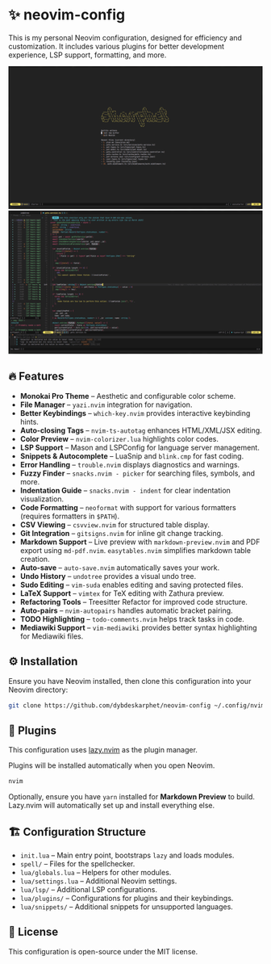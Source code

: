 # ✨ neovim-config

This is my personal Neovim configuration, designed for efficiency and customization. It includes various plugins for better development experience, LSP support, formatting, and more.

<img src="screenshots/initial_screen.png"/>
<img src="screenshots/code_screen.png"/>

## 🔥 Features

- **Monokai Pro Theme** – Aesthetic and configurable color scheme.
- **File Manager** – `yazi.nvim` integration for navigation.
- **Better Keybindings** – `which-key.nvim` provides interactive keybinding hints.
- **Auto-closing Tags** – `nvim-ts-autotag` enhances HTML/XML/JSX editing.
- **Color Preview** – `nvim-colorizer.lua` highlights color codes.
- **LSP Support** – Mason and LSPConfig for language server management.
- **Snippets & Autocomplete** – LuaSnip and `blink.cmp` for fast coding.
- **Error Handling** – `trouble.nvim` displays diagnostics and warnings.
- **Fuzzy Finder** – `snacks.nvim - picker` for searching files, symbols, and more.
- **Indentation Guide** – `snacks.nvim - indent` for clear indentation visualization.
- **Code Formatting** – `neoformat` with support for various formatters (requires formatters in `$PATH`).
- **CSV Viewing** – `csvview.nvim` for structured table display.
- **Git Integration** – `gitsigns.nvim` for inline git change tracking.
- **Markdown Support** – Live preview with `markdown-preview.nvim` and PDF export using `md-pdf.nvim`. `easytables.nvim` simplifies markdown table creation.
- **Auto-save** – `auto-save.nvim` automatically saves your work.
- **Undo History** – `undotree` provides a visual undo tree.
- **Sudo Editing** – `vim-suda` enables editing and saving protected files.
- **LaTeX Support** – `vimtex` for TeX editing with Zathura preview.
- **Refactoring Tools** – Treesitter Refactor for improved code structure.
- **Auto-pairs** – `nvim-autopairs` handles automatic bracket pairing.
- **TODO Highlighting** – `todo-comments.nvim` helps track tasks in code.
- **Mediawiki Support** – `vim-mediawiki` provides better syntax highlighting for Mediawiki files.

## ⚙️ Installation

Ensure you have Neovim installed, then clone this configuration into your Neovim directory:

```sh
git clone https://github.com/dybdeskarphet/neovim-config ~/.config/nvim
```

## 🔌 Plugins

This configuration uses [lazy.nvim](https://github.com/folke/lazy.nvim) as the plugin manager.

Plugins will be installed automatically when you open Neovim.

```sh
nvim
```

Optionally, ensure you have `yarn` installed for **Markdown Preview** to build. Lazy.nvim will automatically set up and install everything else.

## 🏗️ Configuration Structure

- `init.lua` – Main entry point, bootstraps `lazy` and loads modules.
- `spell/` – Files for the spellchecker.
- `lua/globals.lua` – Helpers for other modules.
- `lua/settings.lua` – Additional Neovim settings.
- `lua/lsp/` – Additional LSP configurations.
- `lua/plugins/` – Configurations for plugins and their keybindings.
- `lua/snippets/` – Additional snippets for unsupported languages.

## 📜 License

This configuration is open-source under the MIT license.
